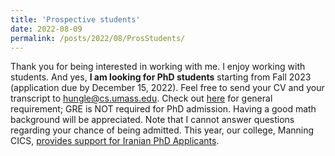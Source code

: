 ```yaml
---
title: 'Prospective students'
date: 2022-08-09
permalink: /posts/2022/08/ProsStudents/
---
```


Thank you for being interested in working with me. I enjoy working with students. And yes,  **I am looking for PhD students** starting from Fall 2023 (application due by December 15, 2022). Feel free to send your CV and your transcript to hungle@cs.umass.edu. Check out [here](https://www.cics.umass.edu/admissions/application-instructions) for general requirement; GRE is NOT required for PhD admission. Having a good math background will be appreciated. Note that I cannot answer questions regarding your chance of being admitted.  This year, our college, Manning CICS, [provides support for Iranian PhD Applicants](https://www.cics.umass.edu/admissions/application-instructions). 

